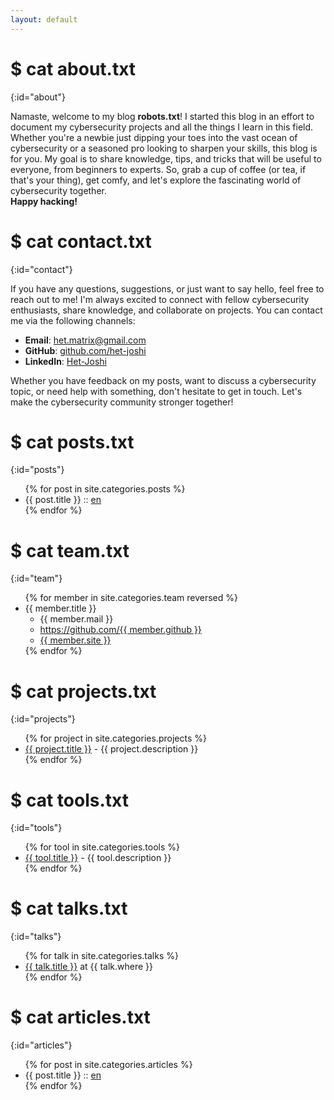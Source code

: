 ```yaml
---
layout: default
---
```


# $ cat about.txt
{:id="about"}

Namaste, welcome to my blog **robots.txt**! I started this blog in an effort to document my cybersecurity projects and all the things I learn in this field. Whether you're a newbie just dipping your toes into the vast ocean of cybersecurity or a seasoned pro looking to sharpen your skills, this blog is for you. My goal is to share knowledge, tips, and tricks that will be useful to everyone, from beginners to experts. So, grab a cup of coffee (or tea, if that's your thing), get comfy, and let's explore the fascinating world of cybersecurity together.
<br>
**Happy hacking!**

# $ cat contact.txt
{:id="contact"}

If you have any questions, suggestions, or just want to say hello, feel free to reach out to me! I'm always excited to connect with fellow cybersecurity enthusiasts, share knowledge, and collaborate on projects. You can contact me via the following channels:

- **Email**: [het.matrix@gmail.com](mailto:het.matrix@gmail.com)
- **GitHub**: [github.com/het-joshi](https://github.com/het-joshi)
- **LinkedIn**: [Het-Joshi](https://www.linkedin.com/in/hetjoshi/)

Whether you have feedback on my posts, want to discuss a cybersecurity topic, or need help with something, don't hesitate to get in touch. Let's make the cybersecurity community stronger together!


# $ cat posts.txt
{:id="posts"}

<ul>
{% for post in site.categories.posts %}
  <li>{{ post.title }} :: <a href="{{ site.baseurl }}{{ post.url }}" title="{{ post.description }}">en</a></li>
{% endfor %}
</ul>



# $ cat team.txt
{:id="team"}

<ul>
{% for member in site.categories.team reversed %}
<li id="{{ member.title }}">{{ member.title }}
  <ul>
    <li>{{ member.mail }}</li>
    <li><a href="https://github.com/{{ member.github }}">https://github.com/{{ member.github }}</a></li>
    <li><a href="{{ member.site }}">{{ member.site }}</a></li>
  </ul>
</li>
{% endfor %}
</ul>

# $ cat projects.txt
{:id="projects"}

<ul>
{% for project in site.categories.projects %}
<li><a href="{{ project.link }}">{{ project.title }}</a> - {{ project.description }}</li>
{% endfor %}
</ul>

# $ cat tools.txt
{:id="tools"}

<ul>
{% for tool in site.categories.tools %}
<li><a href="{{ tool.link }}">{{ tool.title }}</a> - {{ tool.description }}</li>
{% endfor %}
</ul>

# $ cat talks.txt
{:id="talks"}

<ul>
{% for talk in site.categories.talks %}
<li><a href="{{ talk.link }}" title="{{ talk.description }}">{{ talk.title }}</a> at {{ talk.where }}</li>
{% endfor %}
</ul>

# $ cat articles.txt
{:id="articles"}

<ul>
{% for post in site.categories.articles %}
  <li>{{ post.title }} :: <a href="{{ site.baseurl }}{{ post.url }}" title="{{ post.description }}">en</a></li>
{% endfor %}
</ul>
